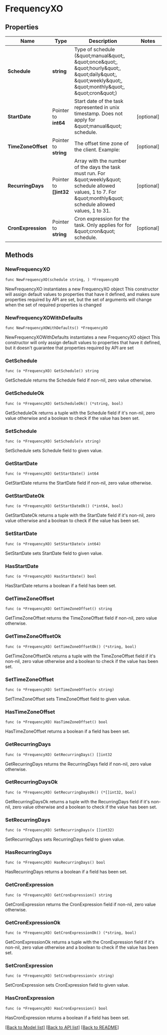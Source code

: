# FrequencyXO

## Properties

Name | Type | Description | Notes
------------ | ------------- | ------------- | -------------
**Schedule** | **string** | Type of schedule (\&quot;manual\&quot;, \&quot;once\&quot;, \&quot;hourly\&quot;, \&quot;daily\&quot;, \&quot;weekly\&quot;, \&quot;monthly\&quot;, \&quot;cron\&quot;) | 
**StartDate** | Pointer to **int64** | Start date of the task represented in unix timestamp. Does not apply for \&quot;manual\&quot; schedule. | [optional] 
**TimeZoneOffset** | Pointer to **string** | The offset time zone of the client. Example:  | [optional] 
**RecurringDays** | Pointer to **[]int32** | Array with the number of the days the task must run. For \&quot;weekly\&quot; schedule allowed values, 1 to 7. For \&quot;monthly\&quot; schedule allowed values, 1 to 31. | [optional] 
**CronExpression** | Pointer to **string** | Cron expression for the task. Only applies for for \&quot;cron\&quot; schedule. | [optional] 

## Methods

### NewFrequencyXO

`func NewFrequencyXO(schedule string, ) *FrequencyXO`

NewFrequencyXO instantiates a new FrequencyXO object
This constructor will assign default values to properties that have it defined,
and makes sure properties required by API are set, but the set of arguments
will change when the set of required properties is changed

### NewFrequencyXOWithDefaults

`func NewFrequencyXOWithDefaults() *FrequencyXO`

NewFrequencyXOWithDefaults instantiates a new FrequencyXO object
This constructor will only assign default values to properties that have it defined,
but it doesn't guarantee that properties required by API are set

### GetSchedule

`func (o *FrequencyXO) GetSchedule() string`

GetSchedule returns the Schedule field if non-nil, zero value otherwise.

### GetScheduleOk

`func (o *FrequencyXO) GetScheduleOk() (*string, bool)`

GetScheduleOk returns a tuple with the Schedule field if it's non-nil, zero value otherwise
and a boolean to check if the value has been set.

### SetSchedule

`func (o *FrequencyXO) SetSchedule(v string)`

SetSchedule sets Schedule field to given value.


### GetStartDate

`func (o *FrequencyXO) GetStartDate() int64`

GetStartDate returns the StartDate field if non-nil, zero value otherwise.

### GetStartDateOk

`func (o *FrequencyXO) GetStartDateOk() (*int64, bool)`

GetStartDateOk returns a tuple with the StartDate field if it's non-nil, zero value otherwise
and a boolean to check if the value has been set.

### SetStartDate

`func (o *FrequencyXO) SetStartDate(v int64)`

SetStartDate sets StartDate field to given value.

### HasStartDate

`func (o *FrequencyXO) HasStartDate() bool`

HasStartDate returns a boolean if a field has been set.

### GetTimeZoneOffset

`func (o *FrequencyXO) GetTimeZoneOffset() string`

GetTimeZoneOffset returns the TimeZoneOffset field if non-nil, zero value otherwise.

### GetTimeZoneOffsetOk

`func (o *FrequencyXO) GetTimeZoneOffsetOk() (*string, bool)`

GetTimeZoneOffsetOk returns a tuple with the TimeZoneOffset field if it's non-nil, zero value otherwise
and a boolean to check if the value has been set.

### SetTimeZoneOffset

`func (o *FrequencyXO) SetTimeZoneOffset(v string)`

SetTimeZoneOffset sets TimeZoneOffset field to given value.

### HasTimeZoneOffset

`func (o *FrequencyXO) HasTimeZoneOffset() bool`

HasTimeZoneOffset returns a boolean if a field has been set.

### GetRecurringDays

`func (o *FrequencyXO) GetRecurringDays() []int32`

GetRecurringDays returns the RecurringDays field if non-nil, zero value otherwise.

### GetRecurringDaysOk

`func (o *FrequencyXO) GetRecurringDaysOk() (*[]int32, bool)`

GetRecurringDaysOk returns a tuple with the RecurringDays field if it's non-nil, zero value otherwise
and a boolean to check if the value has been set.

### SetRecurringDays

`func (o *FrequencyXO) SetRecurringDays(v []int32)`

SetRecurringDays sets RecurringDays field to given value.

### HasRecurringDays

`func (o *FrequencyXO) HasRecurringDays() bool`

HasRecurringDays returns a boolean if a field has been set.

### GetCronExpression

`func (o *FrequencyXO) GetCronExpression() string`

GetCronExpression returns the CronExpression field if non-nil, zero value otherwise.

### GetCronExpressionOk

`func (o *FrequencyXO) GetCronExpressionOk() (*string, bool)`

GetCronExpressionOk returns a tuple with the CronExpression field if it's non-nil, zero value otherwise
and a boolean to check if the value has been set.

### SetCronExpression

`func (o *FrequencyXO) SetCronExpression(v string)`

SetCronExpression sets CronExpression field to given value.

### HasCronExpression

`func (o *FrequencyXO) HasCronExpression() bool`

HasCronExpression returns a boolean if a field has been set.


[[Back to Model list]](../README.md#documentation-for-models) [[Back to API list]](../README.md#documentation-for-api-endpoints) [[Back to README]](../README.md)


